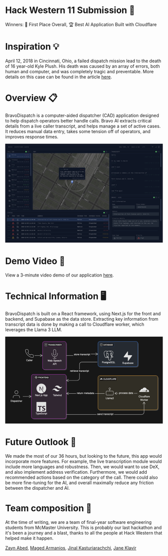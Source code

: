 # Hack Western 11 Submission 🐎
Winners: 🥇 First Place Overall, 🏆 Best AI Application Built with Cloudflare

# Inspiration 💡
April 12, 2018 in Cincinnati, Ohio, a failed dispatch mission lead to the death of 16 year-old Kyle Plush. His death was caused by an array of errors, both human and computer, and was completely tragic and preventable. More details on this case can be found in the article [here](https://www.cincinnati.com/story/news/2018/04/12/how-everything-went-wrong-seven-hills-student-kyle-plush-ended-up-dead-cincinnati/511736002).

# Overview 📋
BravoDispatch is a computer-aided dispatcher (CAD) application designed to help dispatch operators better handle calls. Bravo AI extracts critical details from a live caller transcript, and helps manage a set of active cases. It reduces manual data entry, takes some tension off of operators, and improves response times.

![Home Page](./images/main_page.png)

# Demo Video 🎥
View a 3-minute video demo of our application [here](https://github.com/user-attachments/assets/5e20149d-50c6-4001-8b78-0e01000cdf2a).

# Technical Information 🖥️
BravoDispatch is built on a React framework, using Next.js for the front and backend, and Supabase as the data store. Extracting key information from transcript data is done by making a call to Cloudflare worker, which leverages the Llama 3 LLM.

![Architecture](./images//architecture_diagram.png)

# Future Outlook 🚀
We made the most of our 36 hours, but looking to the future, this app would incorporate more features. For example, the live transcription module would include more languages and robustness. Then, we would want to use DeX, and also implement address verification. Furthermore, we would add recommended actions based on the category of the call. There could also be more fine-tuning for the AI, and overall maximally reduce any friction between the dispatcher and AI.

# Team composition 🤝
At the time of writing, we are a team of final-year software engineering students from McMaster University. This is probably our last hackathon and it's been a journey and a blast, thanks to all the people at Hack Western that helped make it happen.

[Zayn Abed](https://www.linkedin.com/in/zayn-abed/), [Maged Armanios](https://www.linkedin.com/in/magedarmanios/), [Jinal Kasturiarachchi](https://www.linkedin.com/in/jinal-k/), [Jane Klavir](https://www.linkedin.com/in/janeklavir/)

